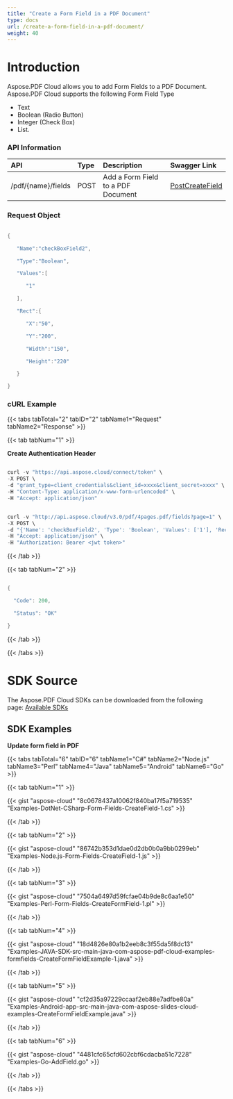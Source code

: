 ```yaml
---
title: "Create a Form Field in a PDF Document"
type: docs
url: /create-a-form-field-in-a-pdf-document/
weight: 40
---
```


# **Introduction**
Aspose.PDF Cloud allows you to add Form Fields to a PDF Document. Aspose.PDF Cloud supports the following Form Field Type

- Text
- Boolean (Radio Button)
- Integer (Check Box)
- List.
### **API Information**

|**API**|**Type**|**Description**|**Swagger Link**|
| :- | :- | :- | :- |
|/pdf/{name}/fields|POST|Add a Form Field to a PDF Document|[PostCreateField](https://apireference.aspose.cloud/pdf/#!/Fields/PostCreateField)|
### **Request Object**
```java

{

   "Name":"checkBoxField2",

   "Type":"Boolean",

   "Values":[

      "1"

   ],

   "Rect":{

      "X":"50",

      "Y":"200",

      "Width":"150",

      "Height":"220"

   }

}

```
### **cURL Example**
{{< tabs tabTotal="2" tabID="2" tabName1="Request" tabName2="Response" >}}

{{< tab tabNum="1" >}}

**Create Authentication Header**

```java

curl -v "https://api.aspose.cloud/connect/token" \
-X POST \
-d "grant_type=client_credentials&client_id=xxxx&client_secret=xxxx" \
-H "Content-Type: application/x-www-form-urlencoded" \
-H "Accept: application/json"

```

```java

curl -v "http://api.aspose.cloud/v3.0/pdf/4pages.pdf/fields?page=1" \
-X POST \
-d "{'Name': 'checkBoxField2', 'Type': 'Boolean', 'Values': ['1'], 'Rect': {'X': '50', 'Y': '200', 'Width': '150', 'Height': '220'}}" -H "Content-Type: application/json" \
-H "Accept: application/json" \
-H "Authorization: Bearer <jwt token>"

```

{{< /tab >}}

{{< tab tabNum="2" >}}

```java

{  

  "Code": 200,

  "Status": "OK"

}

```

{{< /tab >}}

{{< /tabs >}}
# **SDK Source**
The Aspose.PDF Cloud SDKs can be downloaded from the following page: [Available SDKs](/pdf/available-sdks/)
## **SDK Examples**
**Update form field in PDF**

{{< tabs tabTotal="6" tabID="6" tabName1="C#" tabName2="Node.js" tabName3="Perl" tabName4="Java" tabName5="Android" tabName6="Go" >}}

{{< tab tabNum="1" >}}

{{< gist "aspose-cloud" "8c0678437a10062f840ba17f5a719535" "Examples-DotNet-CSharp-Form-Fields-CreateField-1.cs" >}}

{{< /tab >}}

{{< tab tabNum="2" >}}

{{< gist "aspose-cloud" "86742b353d1dae0d2db0b0a9bb0299eb" "Examples-Node.js-Form-Fields-CreateField-1.js" >}}

{{< /tab >}}

{{< tab tabNum="3" >}}

{{< gist "aspose-cloud" "7504a6497d59fcfae04b9de8c6aa1e50" "Examples-Perl-Form-Fields-CreateFormField-1.pl" >}}

{{< /tab >}}

{{< tab tabNum="4" >}}

{{< gist "aspose-cloud" "18d4826e80a1b2eeb8c3f55da5f8dc13" "Examples-JAVA-SDK-src-main-java-com-aspose-pdf-cloud-examples-formfields-CreateFormFieldExample-1.java" >}}

{{< /tab >}}

{{< tab tabNum="5" >}}

{{< gist "aspose-cloud" "cf2d35a97229ccaaf2eb88e7adfbe80a" "Examples-Android-app-src-main-java-com-aspose-slides-cloud-examples-CreateFormFieldExample.java" >}}

{{< /tab >}}

{{< tab tabNum="6" >}}

{{< gist "aspose-cloud" "4481cfc65cfd602cbf6cdacba51c7228" "Examples-Go-AddField.go" >}}

{{< /tab >}}

{{< /tabs >}}
